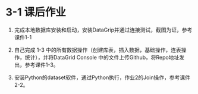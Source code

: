 # 3-1 课后作业



1. 完成本地数据库安装和启动，安装DataGrip并通过连接测试，截图为证，参考课件1-1

2. 自己完成 1-3 中的所有数据操作（创建库表，插入数据，基础操作，连表操作，统计），并将DataGrid Console 中的文件上传Github，将Repo地址发出，参考课件1-3。

4. 安装Python的dataset软件，通过Python执行，作业2的Join操作，参考课件 2-2。

   

